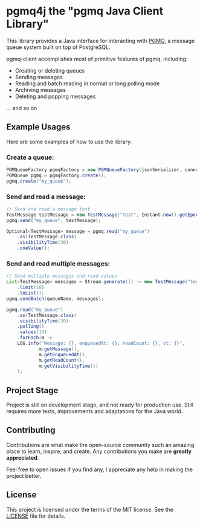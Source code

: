 # pgmq4j the "pgmq Java Client Library"

This library provides a Java interface for interacting with [PGMQ](https://github.com/tembo-io/pgmq), a message queue system built on top of PostgreSQL. 

pgmq-client accomplishes most of primitive features of pgmq, including:
- Creating or deleting queues
- Sending messages
- Reading and batch reading in normal or long polling mode
- Archiving messages
- Deleting and popping messages

... and so on


## Example Usages

Here are some examples of how to use the library.

### Create a queue:
```java
PGMQueueFactory pgmqFactory = new PGMQueueFactory(jsonSerializer, connectionProvider);
PGMQueue pgmq = pgmqFactory.create();
pgmq.create("my_queue");
```

### Send and read a message:
```java
// Send and read a message test
TestMessage testMessage = new TestMessage("test", Instant.now().getEpochSecond());
pgmq.send("my_queue", testMessage);

Optional<TestMessage> message = pgmq.read("my_queue")
    .as(TestMessage.class)
    .visibilityTime(30)
    .oneValue();
```

### Send and read multiple messages:
```java
// Send multiple messages and read values
List<TestMessage> messages = Stream.generate(() -> new TestMessage("test", Instant.now().getEpochSecond()))
    .limit(10)
    .toList();
pgmq.sendBatch(queueName, messages);

pgmq.read("my_queue")
    .as(TestMessage.class)
    .visibilityTime(30)
    .polling()
    .values(10)
    .forEach(m ->
    LOG.info("Message: {}, enqueuedAt: {}, readCount: {}, vt: {}",
            m.getMessage(),
            m.getEnqueuedAt(),
            m.getReadCount(),
            m.getVisibilityTime())
    );
```

## Project Stage
Project is still on development stage, and not ready for production use.
Still requires more tests, improvements and adaptations for the Java world.


## Contributing

Contributions are what make the open-source community such an amazing place to learn, inspire, and create. Any contributions you make are **greatly appreciated**.

Feel free to open issues if you find any, I appreciate any help in making the project better.

## License

This project is licensed under the terms of the MIT license. See the [LICENSE](LICENSE) file for details.